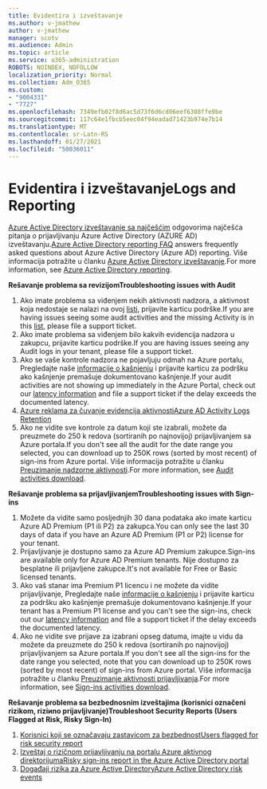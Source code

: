 ```yaml
---
title: Evidentira i izveštavanje
ms.author: v-jmathew
author: v-jmathew
manager: scotv
ms.audience: Admin
ms.topic: article
ms.service: o365-administration
ROBOTS: NOINDEX, NOFOLLOW
localization_priority: Normal
ms.collection: Adm_O365
ms.custom:
- "9004331"
- "7727"
ms.openlocfilehash: 7349efb02f8d6ac5d73f6d6cd06eef6308ffe9be
ms.sourcegitcommit: 117c64e1fbcb5eec04f94eadad71423b974e7b14
ms.translationtype: MT
ms.contentlocale: sr-Latn-RS
ms.lasthandoff: 01/27/2021
ms.locfileid: "50036011"
---
```

# <a name="logs-and-reporting"></a><span data-ttu-id="ed5e6-102">Evidentira i izveštavanje</span><span class="sxs-lookup"><span data-stu-id="ed5e6-102">Logs and Reporting</span></span>

<span data-ttu-id="ed5e6-103">[Azure Active Directory izveštavanje sa najčešćim](https://docs.microsoft.com/azure/active-directory/active-directory-reporting-faq) odgovorima najčešća pitanja o prijavljivanju Azure Active Directory (AZURE AD) izveštavanju.</span><span class="sxs-lookup"><span data-stu-id="ed5e6-103">[Azure Active Directory reporting FAQ](https://docs.microsoft.com/azure/active-directory/active-directory-reporting-faq) answers frequently asked questions about Azure Active Directory (Azure AD) reporting.</span></span> <span data-ttu-id="ed5e6-104">Više informacija potražite u članku [Azure Active Directory izveštavanje](https://docs.microsoft.com/azure/active-directory/reports-monitoring/overview-reports).</span><span class="sxs-lookup"><span data-stu-id="ed5e6-104">For more information, see [Azure Active Directory reporting](https://docs.microsoft.com/azure/active-directory/reports-monitoring/overview-reports).</span></span>

<span data-ttu-id="ed5e6-105">**Rešavanje problema sa revizijom**</span><span class="sxs-lookup"><span data-stu-id="ed5e6-105">**Troubleshooting issues with Audit**</span></span>

1. <span data-ttu-id="ed5e6-106">Ako imate problema sa viđenjem nekih aktivnosti nadzora, a aktivnost koja nedostaje se nalazi na ovoj [listi](https://docs.microsoft.com/azure/active-directory/reports-monitoring/reference-audit-activities), prijavite karticu podrške.</span><span class="sxs-lookup"><span data-stu-id="ed5e6-106">If you are having issues seeing some audit activities and the missing Activity is in this [list](https://docs.microsoft.com/azure/active-directory/reports-monitoring/reference-audit-activities), please file a support ticket.</span></span>
2. <span data-ttu-id="ed5e6-107">Ako imate problema sa viđenjem bilo kakvih evidencija nadzora u zakupcu, prijavite karticu podrške.</span><span class="sxs-lookup"><span data-stu-id="ed5e6-107">If you are having issues seeing any Audit logs in your tenant, please file a support ticket.</span></span>
3. <span data-ttu-id="ed5e6-108">Ako se vaše kontrole nadzora ne pojavljuju odmah na Azure portalu, Pregledajte naše [informacije o kašnjenju](https://docs.microsoft.com/azure/active-directory/reports-monitoring/reference-reports-latencies) i prijavite karticu za podršku ako kašnjenje premašuje dokumentovano kašnjenje.</span><span class="sxs-lookup"><span data-stu-id="ed5e6-108">If your audit activities are not showing up immediately in the Azure Portal, check out our [latency information](https://docs.microsoft.com/azure/active-directory/reports-monitoring/reference-reports-latencies) and file a support ticket if the delay exceeds the documented latency.</span></span>
4. [<span data-ttu-id="ed5e6-109">Azure reklama za čuvanje evidencija aktivnosti</span><span class="sxs-lookup"><span data-stu-id="ed5e6-109">Azure AD Activity Logs Retention</span></span>](https://docs.microsoft.com/azure/active-directory/reports-monitoring/reference-reports-data-retention)
5. <span data-ttu-id="ed5e6-110">Ako ne vidite sve kontrole za datum koji ste izabrali, možete da preuzmete do 250 k redova (sortiranih po najnovijoj) prijavljivanjem sa Azure portala.</span><span class="sxs-lookup"><span data-stu-id="ed5e6-110">If you don't see all the audit for the date range you selected, you can download up to 250K rows (sorted by most recent) of sign-ins from Azure portal.</span></span> <span data-ttu-id="ed5e6-111">Više informacija potražite u članku [Preuzimanje nadzorne aktivnosti](https://docs.microsoft.com/azure/active-directory/reports-monitoring/quickstart-download-audit-report).</span><span class="sxs-lookup"><span data-stu-id="ed5e6-111">For more information, see [Audit activities download](https://docs.microsoft.com/azure/active-directory/reports-monitoring/quickstart-download-audit-report).</span></span>

<span data-ttu-id="ed5e6-112">**Rešavanje problema sa prijavljivanjem**</span><span class="sxs-lookup"><span data-stu-id="ed5e6-112">**Troubleshooting issues with Sign-ins**</span></span>

1. <span data-ttu-id="ed5e6-113">Možete da vidite samo posljednjih 30 dana podataka ako imate karticu Azure AD Premium (P1 ili P2) za zakupca.</span><span class="sxs-lookup"><span data-stu-id="ed5e6-113">You can only see the last 30 days of data if you have an Azure AD Premium (P1 or P2) license for your tenant.</span></span>
2. <span data-ttu-id="ed5e6-114">Prijavljivanje je dostupno samo za Azure AD Premium zakupce.</span><span class="sxs-lookup"><span data-stu-id="ed5e6-114">Sign-ins are available only for Azure AD Premium tenants.</span></span> <span data-ttu-id="ed5e6-115">Nije dostupno za besplatne ili prijavljene zakupce.</span><span class="sxs-lookup"><span data-stu-id="ed5e6-115">It's not available for Free or Basic licensed tenants.</span></span>
3. <span data-ttu-id="ed5e6-116">Ako vaš stanar ima Premium P1 licencu i ne možete da vidite prijavljivanje, Pregledajte naše [informacije o kašnjenju](https://docs.microsoft.com/azure/active-directory/reports-monitoring/reference-reports-latencies) i prijavite karticu za podršku ako kašnjenje premašuje dokumentovano kašnjenje.</span><span class="sxs-lookup"><span data-stu-id="ed5e6-116">If your tenant has a Premium P1 license and you can't see the sign-ins, check out our [latency information](https://docs.microsoft.com/azure/active-directory/reports-monitoring/reference-reports-latencies) and file a support ticket if the delay exceeds the documented latency.</span></span>
4. <span data-ttu-id="ed5e6-117">Ako ne vidite sve prijave za izabrani opseg datuma, imajte u vidu da možete da preuzmete do 250 k redova (sortiranih po najnovijoj) prijavljivanjem sa Azure portala.</span><span class="sxs-lookup"><span data-stu-id="ed5e6-117">If you don't see all the sign-ins for the date range you selected, note that you can download up to 250K rows (sorted by most recent) of sign-ins from Azure portal.</span></span> <span data-ttu-id="ed5e6-118">Više informacija potražite u članku [Preuzimanje aktivnosti prijavljivanja](https://docs.microsoft.com/azure/active-directory/reports-monitoring/concept-sign-ins#download-sign-in-activities).</span><span class="sxs-lookup"><span data-stu-id="ed5e6-118">For more information, see [Sign-ins activities download](https://docs.microsoft.com/azure/active-directory/reports-monitoring/concept-sign-ins#download-sign-in-activities).</span></span>

<span data-ttu-id="ed5e6-119">**Rešavanje problema sa bezbednosnim izveštajima (korisnici označeni rizikom, riziиno prijavljivanje)**</span><span class="sxs-lookup"><span data-stu-id="ed5e6-119">**Troubleshoot Security Reports (Users Flagged at Risk, Risky Sign-In)**</span></span>

1. [<span data-ttu-id="ed5e6-120">Korisnici koji se označavaju zastavicom za bezbednost</span><span class="sxs-lookup"><span data-stu-id="ed5e6-120">Users flagged for risk security report</span></span>](https://docs.microsoft.com/azure/active-directory/reports-monitoring/concept-user-at-risk)
2. [<span data-ttu-id="ed5e6-121">Izveštaj o rizičnom prijavljivanju na portalu Azure aktivnog direktorijuma</span><span class="sxs-lookup"><span data-stu-id="ed5e6-121">Risky sign-ins report in the Azure Active Directory portal</span></span>](https://docs.microsoft.com/azure/active-directory/reports-monitoring/concept-risky-sign-ins)
3. [<span data-ttu-id="ed5e6-122">Događaji rizika za Azure Active Directory</span><span class="sxs-lookup"><span data-stu-id="ed5e6-122">Azure Active Directory risk events</span></span>](https://docs.microsoft.com/azure/active-directory/reports-monitoring/concept-risk-events)
